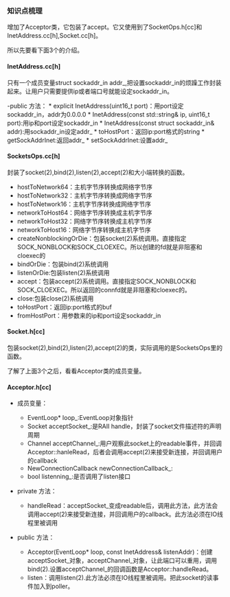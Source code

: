 ### 知识点梳理 ###
增加了Acceptor类，它包装了accept。它又使用到了SocketOps.h[cc]和InetAddress.cc[h],Socket.cc[h]。

所以先要看下面3个的介绍。
#### InetAddress.cc[h] ####
只有一个成员变量struct sockaddr_in addr_,把设置sockaddr_in的烦躁工作封装起来。让用户只需要提供ip或者端口号就能设定sockaddr_in。

-public 方法：
      * explicit InetAddress(uint16_t port)：用port设定sockaddr_in，addr为0.0.0.0
	  * InetAddress(const std::string& ip, uint16_t port):用ip和port设定sockaddr_in
	  * InetAddress(const struct sockaddr_in& addr):用sockaddr_in设定addr_
	  * toHostPort：返回ip:port格式的string
	  * getSockAddrInet:返回addr_
	  * setSockAddrInet:设置addr_

#### SocketsOps.cc[h] ####
封装了socket(2),bind(2),listen(2),accept(2)和大小端转换的函数。

- hostToNetwork64：主机字节序转换成网络字节序
- hostToNetwork32：主机字节序转换成网络字节序
- hostToNetwork16：主机字节序转换成网络字节序
- networkToHost64：网络字节序转换成主机字节序
- networkToHost32：网络字节序转换成主机字节序
- networkToHost16：网络字节序转换成主机字节序
- createNonblockingOrDie：包装socket(2)系统调用。直接指定SOCK_NONBLOCK和SOCK_CLOEXEC。所以创建的fd就是非阻塞和cloexec的
- bindOrDie：包装bind(2)系统调用
- listenOrDie:包装listen(2)系统调用
- accept：包装accept(2)系统调用。直接指定SOCK_NONBLOCK和SOCK_CLOEXEC。所以返回的connfd就是非阻塞和cloexec的。
- close:包装close(2)系统调用
- toHostPort：返回ip:port格式的buf
- fromHostPort：用参数来的ip和port设定sockaddr_in

#### Socket.h[cc] ####
包装socket(2),bind(2),listen(2),accept(2)的类，实际调用的是SocketsOps里的函数。

了解了上面3个之后，看看Acceptor类的成员变量。

#### Acceptor.h[cc] ####

- 成员变量：
    - EventLoop* loop_:EventLoop对象指针
    - Socket acceptSocket_:是RAII handle，封装了socket文件描述符的声明周期
    - Channel acceptChannel_:用户观察此socket上的readable事件，并回调Acceptor::hanleRead，后者会调用accept(2)来接受新连接，并回调用户的callback
    - NewConnectionCallback newConnectionCallback_:
    - bool listenning_:是否调用了listen接口
- private 方法：
    - handleRead：acceptSocket_变成readable后，调用此方法，此方法会调用accept(2)来接受新连接，并回调用户的callback。此方法必须在IO线程里被调用
	
- public 方法：
    - Acceptor(EventLoop* loop, const InetAddress& listenAddr)：创建acceptSocket_对象，acceptChannel_对象，让此端口可以重用，调用bind(2).设置acceptChannel_的回调函数是Acceptor::handleRead。
	- listen：调用listen(2).此方法必须在IO线程里被调用。把此socket的读事件加入到poller。
